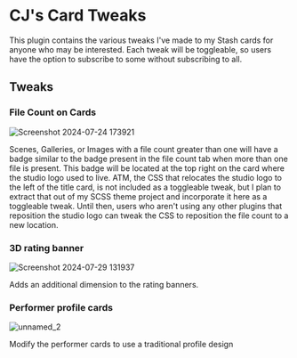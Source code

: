 # CJ's Card Tweaks
This plugin contains the various tweaks I've made to my Stash cards for anyone who may be interested. Each tweak will be toggleable, so users have the option to subscribe to some without subscribing to all.

## Tweaks

### File Count on Cards
![Screenshot 2024-07-24 173921](https://github.com/user-attachments/assets/8eaf0dce-a6c2-4d92-aa78-7ddc2322392a)

Scenes, Galleries, or Images with a file count greater than one will have a badge similar to the badge present in the file count tab when more than one file is present. This badge will be located at the top right on the card where the studio logo used to live. ATM, the CSS that relocates the studio logo to the left of the title card, is not included as a toggleable tweak, but I plan to extract that out of my SCSS theme project and incorporate it here as a toggleable tweak. Until then, users who aren't using any other plugins that reposition the studio logo can tweak the CSS to reposition the file count to a new location.

### 3D rating banner
![Screenshot 2024-07-29 131937](https://github.com/user-attachments/assets/64d03cd7-6e31-4373-b831-e99a942216cf)

Adds an additional dimension to the rating banners.

### Performer profile cards
![unnamed_2](https://github.com/user-attachments/assets/f505417d-ed0c-40c4-9c78-647081a41307)

Modify the performer cards to use a traditional profile design
